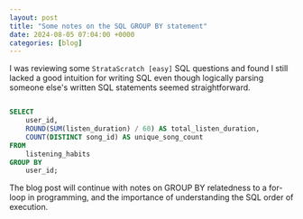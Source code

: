 ```yaml
---
layout: post
title: "Some notes on the SQL GROUP BY statement"
date: 2024-08-05 07:04:00 +0000
categories: [blog]
---
```


I was reviewing some ```StrataScratch [easy]``` SQL questions and found I still lacked a good intuition for writing SQL even though logically parsing
someone else's written SQL statements seemed straightforward.

```sql

SELECT 
    user_id,
    ROUND(SUM(listen_duration) / 60) AS total_listen_duration,
    COUNT(DISTINCT song_id) AS unique_song_count
FROM 
    listening_habits
GROUP BY 
    user_id;
```

The blog post will continue with notes on GROUP BY relatedness to a for-loop in programming, and the importance of understanding the SQL
order of execution.
